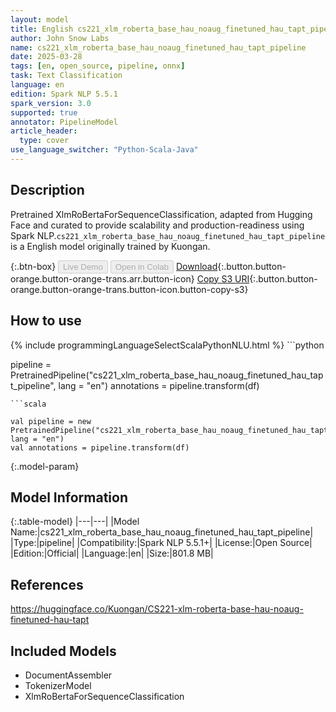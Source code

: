 ```yaml
---
layout: model
title: English cs221_xlm_roberta_base_hau_noaug_finetuned_hau_tapt_pipeline pipeline XlmRoBertaForSequenceClassification from Kuongan
author: John Snow Labs
name: cs221_xlm_roberta_base_hau_noaug_finetuned_hau_tapt_pipeline
date: 2025-03-28
tags: [en, open_source, pipeline, onnx]
task: Text Classification
language: en
edition: Spark NLP 5.5.1
spark_version: 3.0
supported: true
annotator: PipelineModel
article_header:
  type: cover
use_language_switcher: "Python-Scala-Java"
---
```


## Description

Pretrained XlmRoBertaForSequenceClassification, adapted from Hugging Face and curated to provide scalability and production-readiness using Spark NLP.`cs221_xlm_roberta_base_hau_noaug_finetuned_hau_tapt_pipeline` is a English model originally trained by Kuongan.

{:.btn-box}
<button class="button button-orange" disabled>Live Demo</button>
<button class="button button-orange" disabled>Open in Colab</button>
[Download](https://s3.amazonaws.com/auxdata.johnsnowlabs.com/public/models/cs221_xlm_roberta_base_hau_noaug_finetuned_hau_tapt_pipeline_en_5.5.1_3.0_1743153228830.zip){:.button.button-orange.button-orange-trans.arr.button-icon}
[Copy S3 URI](s3://auxdata.johnsnowlabs.com/public/models/cs221_xlm_roberta_base_hau_noaug_finetuned_hau_tapt_pipeline_en_5.5.1_3.0_1743153228830.zip){:.button.button-orange.button-orange-trans.button-icon.button-copy-s3}

## How to use



<div class="tabs-box" markdown="1">
{% include programmingLanguageSelectScalaPythonNLU.html %}
```python

pipeline = PretrainedPipeline("cs221_xlm_roberta_base_hau_noaug_finetuned_hau_tapt_pipeline", lang = "en")
annotations =  pipeline.transform(df)   

```
```scala

val pipeline = new PretrainedPipeline("cs221_xlm_roberta_base_hau_noaug_finetuned_hau_tapt_pipeline", lang = "en")
val annotations = pipeline.transform(df)

```
</div>

{:.model-param}
## Model Information

{:.table-model}
|---|---|
|Model Name:|cs221_xlm_roberta_base_hau_noaug_finetuned_hau_tapt_pipeline|
|Type:|pipeline|
|Compatibility:|Spark NLP 5.5.1+|
|License:|Open Source|
|Edition:|Official|
|Language:|en|
|Size:|801.8 MB|

## References

https://huggingface.co/Kuongan/CS221-xlm-roberta-base-hau-noaug-finetuned-hau-tapt

## Included Models

- DocumentAssembler
- TokenizerModel
- XlmRoBertaForSequenceClassification
